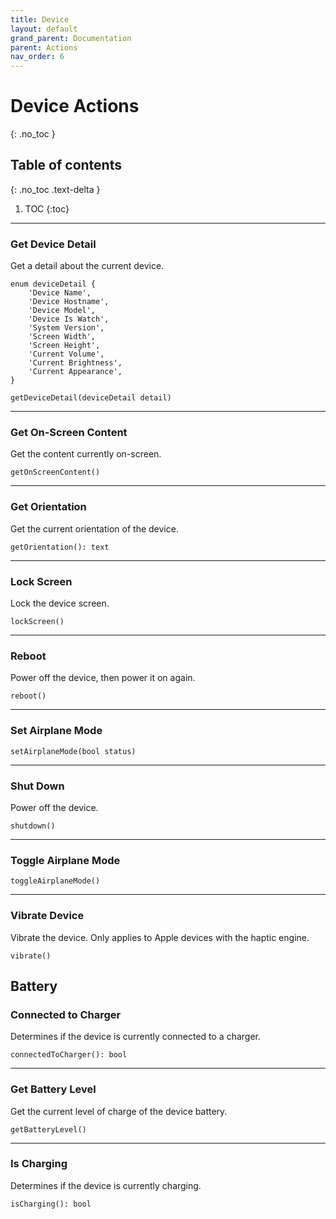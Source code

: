```yaml
---
title: Device
layout: default
grand_parent: Documentation
parent: Actions
nav_order: 6
---
```


# Device Actions
{: .no_toc }

## Table of contents
{: .no_toc .text-delta }

1. TOC
{:toc}

---

### Get Device Detail

Get a detail about the current device.

```
enum deviceDetail {
    'Device Name',
    'Device Hostname',
    'Device Model',
    'Device Is Watch',
    'System Version',
    'Screen Width',
    'Screen Height',
    'Current Volume',
    'Current Brightness',
    'Current Appearance',
}

getDeviceDetail(deviceDetail detail)
```

---

### Get On-Screen Content

Get the content currently on-screen.

```
getOnScreenContent()
```

---

### Get Orientation

Get the current orientation of the device.

```
getOrientation(): text
```

---

### Lock Screen

Lock the device screen.

```
lockScreen()
```

---

### Reboot

Power off the device, then power it on again.

```
reboot()
```

---

### Set Airplane Mode

```
setAirplaneMode(bool status)
```

---

### Shut Down

Power off the device.

```
shutdown()
```

---

### Toggle Airplane Mode

```
toggleAirplaneMode()
```

---

### Vibrate Device

Vibrate the device. Only applies to Apple devices with the haptic engine.

```
vibrate()
```

## Battery

### Connected to Charger

Determines if the device is currently connected to a charger.

```
connectedToCharger(): bool
```

---

### Get Battery Level

Get the current level of charge of the device battery.

```
getBatteryLevel()
```

---

### Is Charging

Determines if the device is currently charging.

```
isCharging(): bool
```
